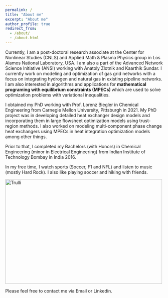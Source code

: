```yaml
---
permalink: /
title: "About me"
excerpt: "About me"
author_profile: true
redirect_from: 
  - /about/
  - /about.html
---
```


Currently, I am a post-doctoral research associate at the <a href = "https://cnls.lanl.gov/External/" target="_blank" style="text-decoration:none"> Center for Nonlinear Studies (CNLS)</a> and <a href = "https://www.lanl.gov/org/ddste/aldsc/theoretical/applied-mathematics-plasma-physics/index.php" target="_blank" style="text-decoration:none"> Applied Math & Plasma Physics </a> group in Los Alamos National Laboratory, USA. I am also a part of the <a href = "https://lanl-ansi.github.io/" target="_blank" style="text-decoration:none"> Advanced Network Science Initiative (ANSI) </a> working with <a href = "https://azlotnik.github.io/" target="_blank" style="text-decoration:none"> Anatoly Zlotnik </a> and <a href = "https://kaarthiksundar.github.io/" target="_blank" style="text-decoration:none"> Kaarthik Sundar</a>. I currently work on modeling and optimization of gas grid networks with a focus on integrating hydrogen and natural gas in existing pipeline networks. I am also interested in algorithms and applications for <b> mathematical programing with equilibrium constraints (MPECs) </b> which are used to solve optimization problems with variational inequalities.  

I obtained my PhD working with Prof. <a href = "http://numero.cheme.cmu.edu/" target="_blank" style="text-decoration:none"> Lorenz Biegler </a> in Chemical Engineering from Carnegie Mellon University, Pittsburgh in 2021. My PhD project was in developing detailed heat exchanger design models and incorporating them in large flowsheet optimization models using trust-region methods. I also worked on modeling multi-component phase change heat exchangers using MPECs in heat integration optimization models among other things.

Prior to that, I completed my Bachelors (with Honors) in Chemical Engineering (minor in Electrical Engineering) from Indian Institute of Technology Bombay in India 2016.

In my free time, I watch sports (Soccer, F1 and NFL) and listen to music (mostly Hard Rock). I also like playing soccer and hiking with friends.

<img src="images/Profile_picture.png" alt="Trulli" width="500" height="333">

Please feel free to contact me via Email or Linkedin.
